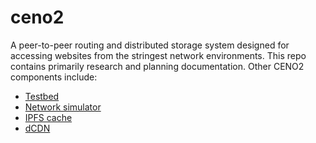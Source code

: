 # ceno2
A peer-to-peer routing and distributed storage system designed for accessing websites from the stringest network environments. This repo contains primarily research and planning documentation. Other CENO2 components include:


* [Testbed](https://github.com/equalitie/ceno2-testbed)
* [Network simulator](https://github.com/equalitie/ceno2-testbed)
* [IPFS cache](https://github.com/equalitie/ipfs-cache)
* [dCDN](https://github.com/clostra/dcdn/blob/master/docs/dcdn-spec.md)

